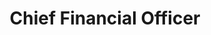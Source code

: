 ---
bio-image: /wp-content/uploads/2020/09/placeholder.png
bio-image-alt-text: vacant
layout: bio
permalink: /bio/vacant/
name : VACANT
department: National Aeronautics and Space Administration
title: Chief Financial Officer
---
